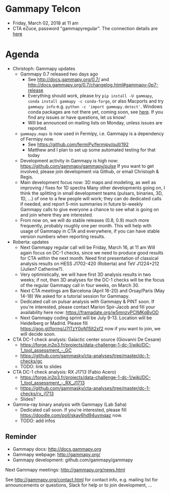 # Gammapy Telcon

* Friday, March 02, 2018 at 11 am
* CTA eZuce, password "gammapyregular".  The connection details are [here](ConnectionDetails.txt)

# Agenda

* Christoph: Gammapy updates
  * Gammapy 0.7 released two days ago
    * See http://docs.gammapy.org/0.7/ and http://docs.gammapy.org/0.7/changelog.html#gammapy-0p7-release
    * Everything should work, please try `pip install -U gammapy`, `conda install gammapy -c conda-forge`,
      or also Macports and try `gammapy info` e.g. `python -c 'import gammapy.detect'`.
      Windows conda packages are not there yet, coming soon, see [here](https://github.com/conda-forge/gammapy-feedstock/pull/1).
      If you find any issues or have questions, let us know!
    * Will be announced on mailing lists on Monday, unless issues are reported.
  * `gammapy.maps` is now used in Fermipy, i.e. Gammapy is a dependency of Fermipy now.
    * See https://github.com/fermiPy/fermipy/pull/192
    * Matthew and I plan to set up some automated testing for that today
  * Development activity in Gammapy is high now: https://github.com/gammapy/gammapy/pulse
    If you want to get involved, please join development via Github, or email Christoph & Regis.
  * Main development focus now: 3D maps and modeling, as well as improving / fixes for 1D spectra
    Many other developments going on, I think the splitting in small development teams (pulsars, binaries, 3D, 1D, ...)
    of one to a few people will work; they can do dedicated calls if needed, and report 5-min summaries in future
    bi-weekly Gammapy calls to give everyone a chance to see what is going on and join where they are interested.
  * From now on, we will do stable releases (0.8, 0.9) much more frequently,
    probably roughly one per month.
    This will help with usage of Gammapy in CTA and everywhere, if you can have stable version numbers
    when reporting results.
* Roberta: updates
  * Next Gammapy regular call will be Friday, March 16, at 11 am
    Will again focus on DC-1 checks, since we need to produce good results for CTA within the next month.
    Need first presentation of classical analysis results on HESS J1702-420 (Roberta) and TeV J1224+212 (Julien? Catherine?).
  * Very optimistically, we will have first 3D analysis results in two weeks;
    if not, then 3D analyses for the DC-1 checks
    will be the focus of the regular Gammapy call in four weeks, on March 30.
  * Next CTA meetings are Barcelona (April 16-20) and Orsay/Paris (May 14-18)
    We asked for a tutorial session for Gammapy.
  * Dedicated call on pulsar analysis with Gammapy & PINT soon.
    If you're interested, please contact Marion Spir-Jacob and fill your availability here now:
    https://framadate.org/w5mnzvPCIMKgBvOD
  * Next Gammapy coding sprint will be July 9-13.
    Location will be Heidelberg or Madrid.
    Please fill https://goo.gl/forms/J7lTzY0oN15lt2xf2 now if you want to join, we will decide soon.
* CTA DC-1 check analysis: Galactic center source (Giovanni De Cesare)
  * https://forge.in2p3.fr/projects/data-challenge-1-dc-1/wiki/DC-1_tool_assessment_-_GC
  * https://github.com/gammasky/cta-analyses/tree/master/dc-1-checks/gc
  * TODO: link to slides
* CTA DC-1 check analysis: RX J1713 (Fabio Acero)
  * https://forge.in2p3.fr/projects/data-challenge-1-dc-1/wiki/DC-1_tool_assessment_-_RX_J1713
  * https://github.com/gammasky/cta-analyses/tree/master/dc-1-checks/rx_j1713
  * Slides?
* Gamma-ray binary analysis with Gammapy (Lab Saha)
  * Dedicated call soon. If you're interested, please fill https://doodle.com/poll/skay6hd94uvmqaz now.
  * TODO: add infos


## Reminder

* Gammapy docs: http://docs.gammapy.org
* Gammapy webpage: http://gammapy.org/
* Gammapy development: github.com/gammapy/gammapy

Next Gammapy meetings: http://gammapy.org/news.html

See http://gammapy.org/contact.html for contact info, e.g. mailing list
for announcements or questions, Slack for help or to join development, ...
